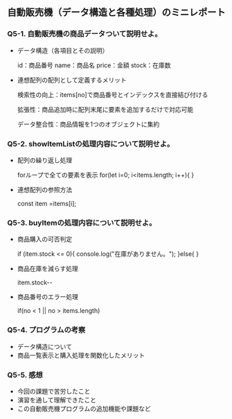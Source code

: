 ## 自動販売機（データ構造と各種処理）のミニレポート
### Q5-1. 自動販売機の商品データついて説明せよ。
* データ構造（各項目とその説明）

  id：商品番号
  name：商品名
  price：金額
  stock：在庫数
* 連想配列の配列として定義するメリット

  検索性の向上：items[no]で商品番号とインデックスを直接結び付ける
  
  拡張性：商品追加時に配列末尾に要素を追加するだけで対応可能
  
  データ整合性：商品情報を1つのオブジェクトに集約
### Q5-2. showItemListの処理内容について説明せよ。
* 配列の繰り返し処理

  forループで全ての要素を表示
  for(let i=0; i<items.length; i++){
  }
* 連想配列の参照方法

  const item =items[i];
### Q5-3. buyItemの処理内容について説明せよ。
* 商品購入の可否判定

  if (item.stock <= 0){
      console.log("在庫がありません。");
  }else{
  }
* 商品在庫を減らす処理

  item.stock--
* 商品番号のエラー処理

  if(no < 1 || no > items.length)
### Q5-4. プログラムの考察
* データ構造について
* 商品一覧表示と購入処理を関数化したメリット
### Q5-5. 感想
* 今回の課題で苦労したこと
* 演習を通して理解できたこと
* この自動販売機プログラムの追加機能や課題など
